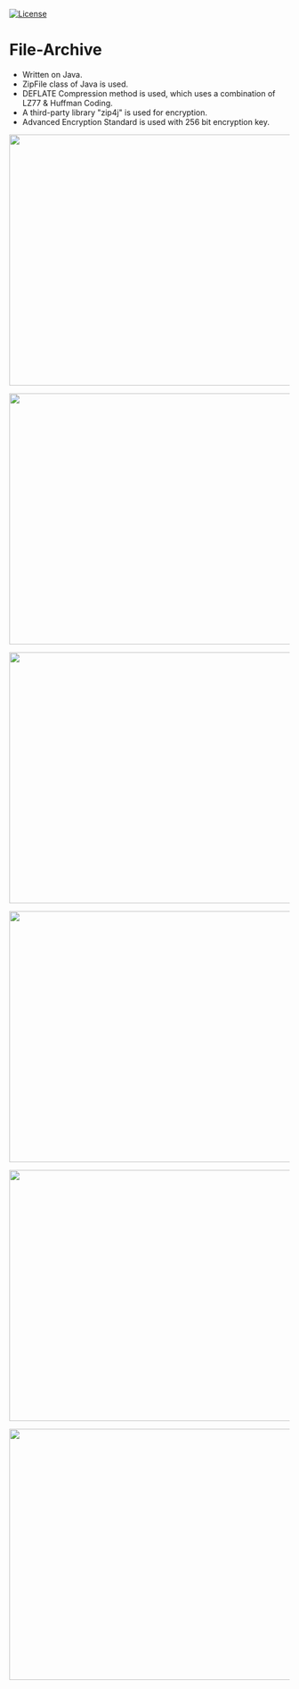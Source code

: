 [![License](https://camo.githubusercontent.com/13d043a6dd3078cfcca41e21c6ed95a714c490f9/68747470733a2f2f6261646765732e66726170736f66742e636f6d2f6f732f6d69742f6d69742d3132357832382e706e673f763d313033)](https://opensource.org/licenses/mit-license.php)

# File-Archive
- Written on Java.
- ZipFile class of Java is used.
- DEFLATE Compression method is used, which uses a combination of LZ77 & Huffman Coding.
- A third-party library "zip4j" is used for encryption.
- Advanced Encryption Standard is used with 256 bit encryption key. 

<p align="center"><img src="https://github.com/sakshamsachdeva/File-Archive/blob/master/Slide1.JPG" height = "450" width="800"></p>
  <p align="center"><img src="https://github.com/sakshamsachdeva/File-Archive/blob/master/Slide2.JPG" height = "450" width="800"></p>
  <p align="center"><img src="https://github.com/sakshamsachdeva/File-Archive/blob/master/Slide3.JPG" height = "450" width="800"></p>
  <p align="center"><img src="https://github.com/sakshamsachdeva/File-Archive/blob/master/Slide4.JPG" height = "450" width="800"></p>
  <p align="center"><img src="https://github.com/sakshamsachdeva/File-Archive/blob/master/Slide5.JPG" height = "450" width="800"></p>
  <p align="center"><img src="https://github.com/sakshamsachdeva/File-Archive/blob/master/Slide6.JPG" height = "450" width="800"></p>
 
